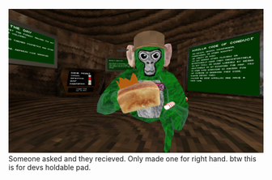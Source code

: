 ![What it looks like](https://raw.githubusercontent.com/kingman11211/Zippy-s-Mods/main/Custom%20Holdables/Bread%20with%20Crown/image.PNG)
Someone asked and they recieved. Only made one for right hand. btw this is for devs holdable pad.